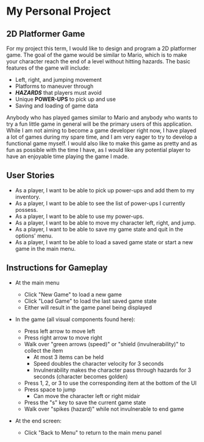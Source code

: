 # My Personal Project

## 2D Platformer Game

For my project this term, I would like to design and program a 2D platformer game.
The goal of the game would be similar to Mario, which is to make your character reach
the end of a level without hitting hazards.
The basic features of the game will include:

- Left, right, and jumping movement
- Platforms to maneuver through
- ***HAZARDS*** that players must avoid
- Unique **POWER-UPS** to pick up and use
- Saving and loading of game data

Anybody who has played games similar to Mario and anybody who wants to try a fun little 
game in general will be the primary users of this application. While I am not aiming to become
a game developer right now, I have played a lot of games during my spare time,
and I am very eager to try to develop a functional game myself. I would also like 
to make this game as pretty and as fun as possible with the time I have, as I would
like any potential player to have an enjoyable time playing the game I made.

## User Stories

- As a player, I want to be able to pick up power-ups and add them to my inventory.
- As a player, I want to be able to see the list of power-ups I currently possess.
- As a player, I want to be able to use my power-ups.
- As a player, I want to be able to move my character left, right, and jump.
- As a player, I want to be able to save my game state and quit in the options' menu.
- As a player, I want to be able to load a saved game state or start a new game in the main menu.

## Instructions for Gameplay

- At the main menu
  - Click "New Game" to load a new game
  - Click "Load Game" to load the last saved game state
  - Either will result in the game panel being displayed


- In the game (all visual components found here):
  - Press left arrow to move left
  - Press right arrow to move right
  - Walk over "green arrows (speed)" or "shield (invulnerability)" to collect the item
    - At most 3 items can be held
    - Speed doubles the character velocity for 3 seconds
    - Invulnerability makes the character pass through hazards for 3 seconds (character becomes golden)
  - Press 1, 2, or 3 to use the corresponding item at the bottom of the UI
  - Press space to jump
    - Can move the character left or right midair
  - Press the "s" key to save the current game state 
  - Walk over "spikes (hazard)" while not invulnerable to end game


- At the end screen:
  - Click "Back to Menu" to return to the main menu panel